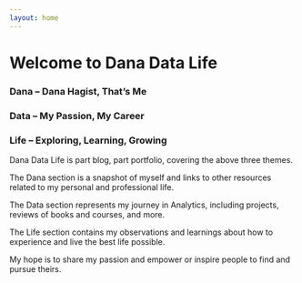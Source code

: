 ```yaml
---
layout: home
---
```

# Welcome to Dana Data Life

### Dana – Dana Hagist, That’s Me
### Data – My Passion, My Career
### Life – Exploring, Learning, Growing

Dana Data Life is part blog, part portfolio, covering the above three themes.

The Dana section is a snapshot of myself and links to other resources related to my personal and professional life.

The Data section represents my journey in Analytics, including projects, reviews of books and courses, and more.

The Life section contains my observations and learnings about how to experience and live the best life possible.

My hope is to share my passion and empower or inspire people to find and pursue theirs.
